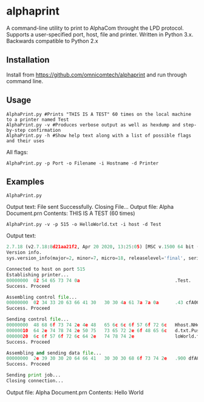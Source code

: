 # alphaprint

A command-line utility to print to AlphaCom throught the LPD protocol. Supports a user-specified port, host, file and printer.
Written in Python 3.x. Backwards compatible to Python 2.x

## Installation

Install from https://github.com/omnicomtech/alphaprint and run through command line.


## Usage

```
AlphaPrint.py #Prints "THIS IS A TEST" 60 times on the local machine to a printer named Test
AlphaPrint.py -v #Produces verbose output as well as hexdump and step-by-step confirmation
AlphaPrint.py -h #Show help text along with a list of possible flags and their uses 
```
All flags:
```
AlphaPrint.py -p Port -o Filename -i Hostname -d Printer
```

## Examples

```
AlphaPrint.py
```
Output text: File sent Successfully. Closing File...
Output file: Alpha Document.prn
Contents: THIS IS A TEST (60 times)

```
AlphaPrint.py -v -p 515 -o HelloWorld.txt -i host -d Test
```
Output text:
```Python version
2.7.18 (v2.7.18:8d21aa21f2, Apr 20 2020, 13:25:05) [MSC v.1500 64 bit (AMD64)]
Version info.
sys.version_info(major=2, minor=7, micro=18, releaselevel='final', serial=0)

Connected to host on port 515
Establishing printer...
00000000  02 54 65 73 74 0a                                   .Test.
Success. Proceed

Assembling control file...
00000000  02 34 33 20 63 66 41 30   30 30 4a 61 7a 7a 0a      .43 cfA000Jazz.
Success. Proceed

Sending control file...
00000000  48 68 6f 73 74 2e 4e 48   65 6c 6c 6f 57 6f 72 6c   Hhost.NHelloWorl
00000010  64 2e 74 78 74 2e 50 75   73 65 72 2e 6f 48 65 6c   d.txt.Puser.oHel
00000020  6c 6f 57 6f 72 6c 64 2e   74 78 74 2e               loWorld.txt.
Success. Proceed

Assembling and sending data file...
00000000  2e 39 30 30 20 64 66 41   30 30 30 68 6f 73 74 2e   .900 dfA000host.
Success. Proceed

Sending print job...
Closing connection...
```
Output file: Alpha Document.prn
Contents: Hello World
